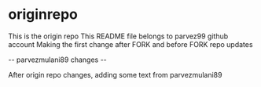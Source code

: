 # originrepo
This is the origin repo
This README file belongs to parvez99 github account
Making the first change after FORK and before FORK repo updates

-- parvezmulani89 changes --

After origin repo changes, adding some text from parvezmulani89
